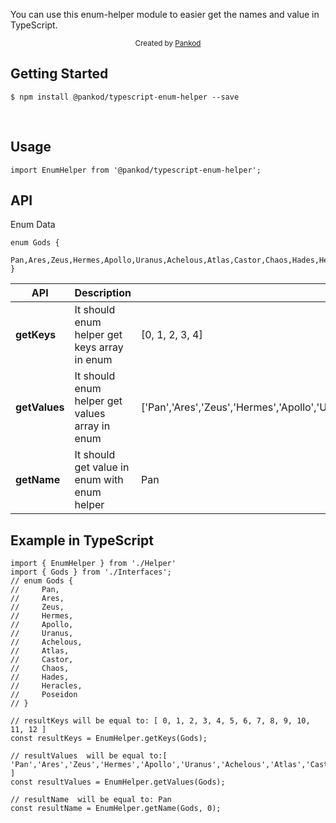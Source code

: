 You can use this enum-helper module to easier get the names and value in TypeScript.
<br/>
<div align="center">
  <sub>Created by <a href="https://www.pankod.com">Pankod</a></sub>
</div>

## Getting Started
```
$ npm install @pankod/typescript-enum-helper --save
```
<br/>

## Usage
```
import EnumHelper from '@pankod/typescript-enum-helper';
```

## API

Enum Data
```
enum Gods {
    Pan,Ares,Zeus,Hermes,Apollo,Uranus,Achelous,Atlas,Castor,Chaos,Hades,Heracles,Poseidon
}
```


| API | Description | Example Output |
| ------ | ------ | ------ | 
| **getKeys** | It should enum helper get keys array in enum |[0, 1, 2, 3, 4]|
| **getValues** | It should enum helper get values array in enum | ['Pan','Ares','Zeus','Hermes','Apollo','Uranus','Achelous','Atlas','Castor','Chaos','Hades','Heracles','Poseidon']
| **getName** |It should get value in enum with enum helper | Pan |

## Example in TypeScript

```
import { EnumHelper } from './Helper'
import { Gods } from './Interfaces';
// enum Gods {
//     Pan,
//     Ares,
//     Zeus,
//     Hermes,
//     Apollo,
//     Uranus,
//     Achelous,
//     Atlas,
//     Castor,
//     Chaos,
//     Hades,
//     Heracles,
//     Poseidon
// }

// resultKeys will be equal to: [ 0, 1, 2, 3, 4, 5, 6, 7, 8, 9, 10, 11, 12 ]
const resultKeys = EnumHelper.getKeys(Gods);

// resultValues  will be equal to:[ 'Pan','Ares','Zeus','Hermes','Apollo','Uranus','Achelous','Atlas','Castor','Chaos','Hades','Heracles','Poseidon' ]
const resultValues = EnumHelper.getValues(Gods);

// resultName  will be equal to: Pan
const resultName = EnumHelper.getName(Gods, 0);


```
